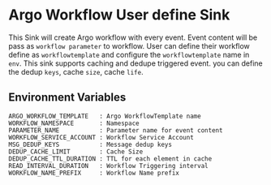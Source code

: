 # Argo Workflow User define Sink
This Sink will create Argo workflow with every event. Event content will be pass as `workflow parameter` to workflow.
User can define their workflow define as `workflowtemplate` and configure the `workflowtemplate` name in `env`. This sink
supports caching and dedupe triggered event. you can define the  dedup `keys`, cache `size`, cache `life`.

## Environment Variables

	ARGO_WORKFLOW_TEMPLATE   : Argo WorkflowTemplate name 
	WORKFLOW_NAMESPACE       : Namespace 
	PARAMETER_NAME           : Parameter name for event content
	WORKFLOW_SERVICE_ACCOUNT : Workflow Service Account
	MSG_DEDUP_KEYS           : Message dedup keys
	DEDUP_CACHE_LIMIT        : Cache Size
	DEDUP_CACHE_TTL_DURATION : TTL for each element in cache
	READ_INTERVAL_DURATION   : Workflow Triggering interval
	WORKFLOW_NAME_PREFIX     : Workflow Name prefix

